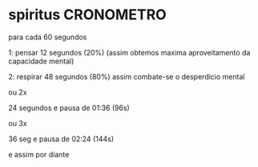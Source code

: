 # spiritus CRONOMETRO
para cada 60 segundos

1: pensar 12 segundos (20%) 
(assim obtemos maxima aproveitamento da capacidade mental)

2: respirar 48 segundos (80%) 
assim combate-se o desperdicio mental

ou 2x

24 segundos e pausa de 01:36 (96s)

ou 3x

36 seg e pausa de 02:24 (144s)

e assim por diante
